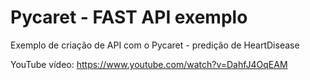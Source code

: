 # Pycaret - FAST API exemplo
Exemplo de criação de API com o Pycaret - predição de HeartDisease

YouTube vídeo: https://www.youtube.com/watch?v=DahfJ4OqEAM
